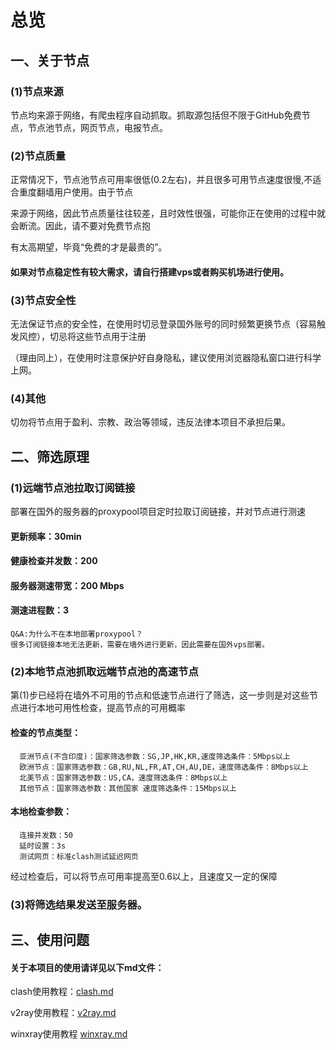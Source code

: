 # 总览
## 一、关于节点

### (1)节点来源
节点均来源于网络，有爬虫程序自动抓取。抓取源包括但不限于GitHub免费节点，节点池节点，网页节点，电报节点。
### (2)节点质量
 正常情况下，节点池节点可用率很低(0.2左右)，并且很多可用节点速度很慢,不适合重度翻墙用户使用。由于节点
       
来源于网络，因此节点质量往往较差，且时效性很强，可能你正在使用的过程中就会断流。因此，请不要对免费节点抱
    
有太高期望，毕竟“免费的才是最贵的”。
#### 如果对节点稳定性有较大需求，请自行搭建vps或者购买机场进行使用。
### (3)节点安全性
 无法保证节点的安全性，在使用时切忌登录国外账号的同时频繁更换节点（容易触发风控），切忌将这些节点用于注册
 
 （理由同上），在使用时注意保护好自身隐私，建议使用浏览器隐私窗口进行科学上网。
### (4)其他
  切勿将节点用于盈利、宗教、政治等领域，违反法律本项目不承担后果。
 
## 二、筛选原理
### (1)远端节点池拉取订阅链接
部署在国外的服务器的proxypool项目定时拉取订阅链接，并对节点进行测速
   #### 更新频率：30min
   #### 健康检查并发数：200
   #### 服务器测速带宽：200 Mbps
   #### 测速进程数：3
    Q&A:为什么不在本地部署proxypool？
    很多订阅链接本地无法更新，需要在墙外进行更新，因此需要在国外vps部署。
### (2)本地节点池抓取远端节点池的高速节点
第(1)步已经将在墙外不可用的节点和低速节点进行了筛选，这一步则是对这些节点进行本地可用性检查，提高节点的可用概率
 #### 检查的节点类型：
      亚洲节点(不含印度)：国家筛选参数：SG,JP,HK,KR,速度筛选条件：5Mbps以上
      欧洲节点：国家筛选参数：GB,RU,NL,FR,AT,CH,AU,DE，速度筛选条件：8Mbps以上
      北美节点：国家筛选参数：US,CA，速度筛选条件：8Mbps以上
      其他节点：国家筛选参数：其他国家 速度筛选条件：15Mbps以上
 #### 本地检查参数：
      连接并发数：50
      延时设置：3s
      测试网页：标准clash测试延迟网页
经过检查后，可以将节点可用率提高至0.6以上，且速度又一定的保障
### (3)将筛选结果发送至服务器。
## 三、使用问题
#### 关于本项目的使用请详见以下md文件：
clash使用教程：[clash.md](Clash.md)

v2ray使用教程：[v2ray.md](V2ray.md)

winxray使用教程 [winxray.md](Winxray.md)
      
    
     

   
